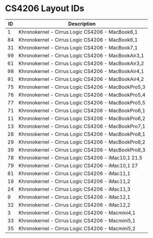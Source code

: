 # CS4206 Layout IDs

| ID | Description |
|---|---|
| 1 | Khronokernel - Cirrus Logic CS4206 - MacBook6,1 |
| 84 | Khronokernel - Cirrus Logic CS4206 - MacBook6,1 |
| 31 | Khronokernel - Cirrus Logic CS4206 - MacBook7,1 |
| 99 | Khronokernel - Cirrus Logic CS4206 - MacBookAir3,1 |
| 61 | Khronokernel - Cirrus Logic CS4206 - MacBookAir3,2 |
| 98 | Khronokernel - Cirrus Logic CS4206 - MacBookAir4,1 |
| 91 | Khronokernel - Cirrus Logic CS4206 - MacBookAir4,2 |
| 75 | Khronokernel - Cirrus Logic CS4206 - MacBookPro5,3 |
| 76 | Khronokernel - Cirrus Logic CS4206 - MacBookPro5,4 |
| 77 | Khronokernel - Cirrus Logic CS4206 - MacBookPro5,5 |
| 71 | Khronokernel - Cirrus Logic CS4206 - MacBookPro6,1 |
| 11 | Khronokernel - Cirrus Logic CS4206 - MacBookPro6,2 |
| 13 | Khronokernel - Cirrus Logic CS4206 - MacBookPro7,1 |
| 28 | Khronokernel - Cirrus Logic CS4206 - MacBookPro8,1 |
| 29 | Khronokernel - Cirrus Logic CS4206 - MacBookPro8,2 |
| 39 | Khronokernel - Cirrus Logic CS4206 - MacBookPro8,3 |
| 78 | Khronokernel - Cirrus Logic CS4206 - iMac10,1 21.5 |
| 79 | Khronokernel - Cirrus Logic CS4206 - iMac10,1 27 |
| 81 | Khronokernel - Cirrus Logic CS4206 - iMac11,1 |
| 18 | Khronokernel - Cirrus Logic CS4206 - iMac11,2 |
| 24 | Khronokernel - Cirrus Logic CS4206 - iMac11,3 |
| 9 | Khronokernel - Cirrus Logic CS4206 - iMac12,1 |
| 32 | Khronokernel - Cirrus Logic CS4206 - iMac12,2 |
| 3 | Khronokernel - Cirrus Logic CS4206 - Macmini4,1 |
| 33 | Khronokernel - Cirrus Logic CS4206 - Macmini5,1 |
| 35 | Khronokernel - Cirrus Logic CS4206 - Macmini5,2 |
